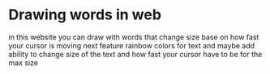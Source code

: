 # Drawing words in web
in this website you can draw with words that change size base on how fast your cursor is moving
next feature rainbow colors for text and maybe add ability to change size of the text and how fast your cursor have to be for the max size
